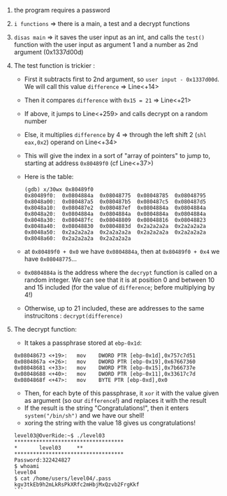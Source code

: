 1. the program requires a password

2. `i functions` => there is a main, a test and a decrypt functions

3. `disas main` => it saves the user input as an int, and calls the `test()` function with the user input as argument 1 and a number as 2nd argument (0x1337d00d)

4. The test function is trickier :
    - First it subtracts first to 2nd argument, so `user input - 0x1337d00d`. We will call this value `difference` => Line<+14>
    - Then it compares `difference` with `0x15 = 21` => Line<+21>
    - If above, it jumps to Line<+259> and calls decrypt on a random number
    - Else, it multiplies `difference` by 4 => through the left shift 2 (`shl eax,0x2`) operand on Line<+34> 
    - This will give the index in a sort of "array of pointers" to jump to, starting at address `0x80489f0` (cf Line<+37>)
    - Here is the table:
        ```
        (gdb) x/30wx 0x80489f0
        0x80489f0:	0x0804884a	0x08048775	0x08048785	0x08048795
        0x8048a00:	0x080487a5	0x080487b5	0x080487c5	0x080487d5
        0x8048a10:	0x080487e2	0x080487ef	0x0804884a	0x0804884a
        0x8048a20:	0x0804884a	0x0804884a	0x0804884a	0x0804884a
        0x8048a30:	0x080487fc	0x08048809	0x08048816	0x08048823
        0x8048a40:	0x08048830	0x0804883d	0x2a2a2a2a	0x2a2a2a2a
        0x8048a50:	0x2a2a2a2a	0x2a2a2a2a	0x2a2a2a2a	0x2a2a2a2a
        0x8048a60:	0x2a2a2a2a	0x2a2a2a2a
        ```

    - at `0x80489f0 + 0x0` we have `0x0804884a`, then at `0x80489f0 + 0x4` we have `0x08048775`...
    - `0x0804884a` is the address where the `decrypt` function is called on a random integer. We can see that it is at position 0 and between 10 and 15 included (for the value of `difference`; before multiplying by 4!)
    - Otherwise, up to 21 included, these are addresses to the same instrucitons : `decrypt(difference)`


5. The decrypt function:
    - It takes a passphrase stored at `ebp-0x1d`:
    ```
    0x08048673 <+19>:	mov    DWORD PTR [ebp-0x1d],0x757c7d51
    0x0804867a <+26>:	mov    DWORD PTR [ebp-0x19],0x67667360
    0x08048681 <+33>:	mov    DWORD PTR [ebp-0x15],0x7b66737e
    0x08048688 <+40>:	mov    DWORD PTR [ebp-0x11],0x33617c7d
    0x0804868f <+47>:	mov    BYTE PTR [ebp-0xd],0x0
    ```

    - Then, for each byte of this passphrase, it `xor` it with the value given as argument (so our `difference`!) and replaces it with the result
    - If the result is the string "Congratulations!", then it enters `system("/bin/sh")` and we have our shell!
    - xoring the string with the value 18 gives us congratulations!

    ````
    level03@OverRide:~$ ./level03
    ***********************************
    *		level03		**
    ***********************************
    Password:322424827
    $ whoami
    level04
    $ cat /home/users/level04/.pass
    kgv3tkEb9h2mLkRsPkXRfc2mHbjMxQzvb2FrgKkf
    ```